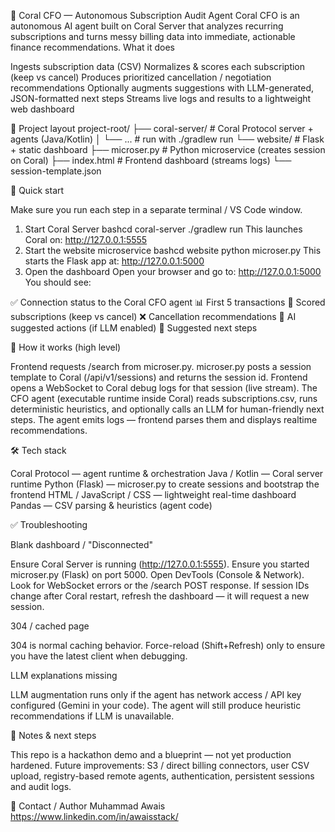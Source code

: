 🤖 Coral CFO — Autonomous Subscription Audit Agent
Coral CFO is an autonomous AI agent built on Coral Server that analyzes recurring subscriptions and turns messy billing data into immediate, actionable finance recommendations.
What it does

Ingests subscription data (CSV)
Normalizes & scores each subscription (keep vs cancel)
Produces prioritized cancellation / negotiation recommendations
Optionally augments suggestions with LLM-generated, JSON-formatted next steps
Streams live logs and results to a lightweight web dashboard


🔧 Project layout
project-root/
├── coral-server/           # Coral Protocol server + agents (Java/Kotlin)
│   └── ...                # run with ./gradlew run
└── website/               # Flask + static dashboard
    ├── microser.py        # Python microservice (creates session on Coral)
    ├── index.html         # Frontend dashboard (streams logs)
    └── session-template.json

🚀 Quick start

Make sure you run each step in a separate terminal / VS Code window.

1) Start Coral Server
bashcd coral-server
./gradlew run
This launches Coral on: http://127.0.0.1:5555
2) Start the website microservice
bashcd website
python microser.py
This starts the Flask app at: http://127.0.0.1:5000
3) Open the dashboard
Open your browser and go to: http://127.0.0.1:5000
You should see:

✅ Connection status to the Coral CFO agent
📊 First 5 transactions
🔎 Scored subscriptions (keep vs cancel)
❌ Cancellation recommendations
🤖 AI suggested actions (if LLM enabled)
📌 Suggested next steps

🧠 How it works (high level)

Frontend requests /search from microser.py.
microser.py posts a session template to Coral (/api/v1/sessions) and returns the session id.
Frontend opens a WebSocket to Coral debug logs for that session (live stream).
The CFO agent (executable runtime inside Coral) reads subscriptions.csv, runs deterministic heuristics, and optionally calls an LLM for human-friendly next steps.
The agent emits logs — frontend parses them and displays realtime recommendations.

🛠️ Tech stack

Coral Protocol — agent runtime & orchestration
Java / Kotlin — Coral server runtime
Python (Flask) — microser.py to create sessions and bootstrap the frontend
HTML / JavaScript / CSS — lightweight real-time dashboard
Pandas — CSV parsing & heuristics (agent code)

✅ Troubleshooting

Blank dashboard / "Disconnected"

Ensure Coral Server is running (http://127.0.0.1:5555).
Ensure you started microser.py (Flask) on port 5000.
Open DevTools (Console & Network). Look for WebSocket errors or the /search POST response.
If session IDs change after Coral restart, refresh the dashboard — it will request a new session.


304 / cached page

304 is normal caching behavior. Force-reload (Shift+Refresh) only to ensure you have the latest client when debugging.


LLM explanations missing

LLM augmentation runs only if the agent has network access / API key configured (Gemini in your code).
The agent will still produce heuristic recommendations if LLM is unavailable.



📌 Notes & next steps

This repo is a hackathon demo and a blueprint — not yet production hardened.
Future improvements: S3 / direct billing connectors, user CSV upload, registry-based remote agents, authentication, persistent sessions and audit logs.

🙋 Contact / Author
Muhammad Awais
https://www.linkedin.com/in/awaisstack/
